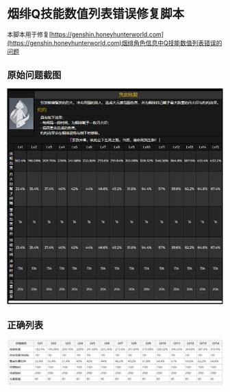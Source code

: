 # 烟绯Q技能数值列表错误修复脚本

本脚本用于修复[https://genshin.honeyhunterworld.com](https://genshin.honeyhunterworld.com)烟绯角色信息中Q技能数值列表错误的问题

## 原始问题截图

![](issue.png)

## 正确列表

![](fix.png)
